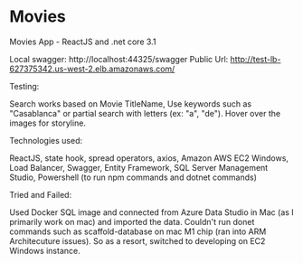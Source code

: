 # Movies
Movies App - ReactJS and .net core 3.1

Local swagger: http://localhost:44325/swagger
Public Url: http://test-lb-627375342.us-west-2.elb.amazonaws.com/

Testing:

Search works based on Movie TitleName, Use keywords such as "Casablanca" or partial search with letters (ex: "a", "de"). Hover over the images for storyline.

Technologies used:

ReactJS, state hook, spread operators, axios,
Amazon AWS EC2 Windows, Load Balancer,
Swagger,
Entity Framework,
SQL Server Management Studio,
Powershell (to run npm commands and dotnet commands)

Tried and Failed:

Used Docker SQL image and connected from Azure Data Studio in Mac (as I primarily work on mac) and imported the data. 
Couldn't run donet commands such as scaffold-database on mac M1 chip (ran into ARM Architecuture issues).
So as a resort, switched to developing on EC2 Windows instance.

